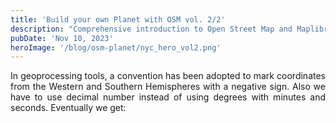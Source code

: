 ```yaml
---
title: 'Build your own Planet with OSM vol. 2/2'
description: "Comprehensive introduction to Open Street Map and Maplibre"
pubDate: 'Nov 10, 2023'
heroImage: '/blog/osm-planet/nyc_hero_vol2.png'
---
```

<style>
    a {
        color: var(--accent);
    }
    p {
        text-align: justify;
    }
 </style>

 In geoprocessing tools, a convention has been adopted to mark coordinates from the Western and Southern Hemispheres with a negative sign. Also we have to use decimal number instead of using degrees with minutes and seconds. Eventually we get:

